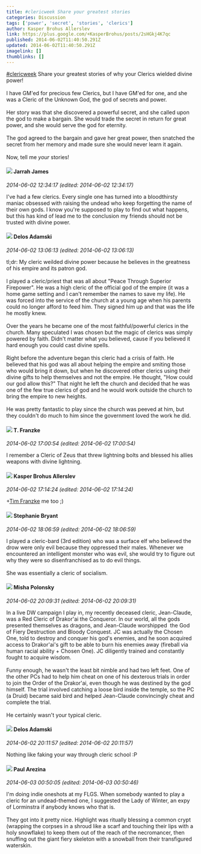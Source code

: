 ```yaml
---
title: #clericweek Share your greatest stories
categories: Discussion
tags: ['power', 'secret', 'stories', 'clerics']
author: Kasper Brohus Allerslev
link: https://plus.google.com/+KasperBrohus/posts/2sHGkj4K7qc
published: 2014-06-02T11:40:50.291Z
updated: 2014-06-02T11:40:50.291Z
imagelink: []
thumblinks: []
---
```


<a rel="nofollow" class="ot-hashtag" href="https://plus.google.com/s/%23clericweek/posts">#clericweek</a> Share your greatest stories of why your Clerics wielded divine power!<br /><br />I have GM&#39;ed for precious few Clerics, but I have GM&#39;ed for one, and she was a Cleric of the Unknown God, the god of secrets and power.<br /><br />Her story was that she discovered a powerful secret, and she called upon the god to make a bargain. She would trade the secret in return for great power, and she would serve the god for eternity.<br /><br />The god agreed to the bargain and gave her great power, then snatched the secret from her memory and made sure she would never learn it again.<br /><br />Now, tell me <i>your</i> stories!
<div id='comment z13hytmrfk22xh50f221x3lpzuifsd2fi'>
  <h4><img src='{{site.baseurl}}//images/avatars/108001625414701725812_photo.jpg'> Jarrah James</h4>
      <p><cite>2014-06-02 12:34:17 (edited: 2014-06-02 12:34:17)</cite></p>
        <p>I&#39;ve had a few clerics. Every single one has turned into a bloodthirsty maniac obsessed with raising the undead who keep forgetting the name of their own gods. I know you&#39;re supposed to play to find out what happens, but this has kind of lead me to the conclusion my friends should not be trusted with divine power.  </p>
</div>
        

<div id='comment z13hytmrfk22xh50f221x3lpzuifsd2fi'>
  <h4><img src='{{site.baseurl}}//images/avatars/112189206383181484786_photo.jpg'> Delos Adamski</h4>
      <p><cite>2014-06-02 13:06:13 (edited: 2014-06-02 13:06:13)</cite></p>
        <p>tl;dr: My cleric weilded divine power because he believes in the greatness of his empire and its patron god.<br /><br />I played a cleric/priest that was all about &quot;Peace Through Superior Firepower&quot;. He was a high cleric of the official god of the empire (it was a home game setting and I can&#39;t remember the names to save my life). He was forced into the service of the church at a young age when his parents could no longer afford to feed him. They signed him up and that was the life he mostly knew.<br /><br />Over the years he became one of the most faithful/powerful clerics in the church. Many speculated I was chosen but the magic of clerics was simply powered by faith. Didn&#39;t matter what you believed, cause if you believed it hard enough you could cast divine spells. <br /><br />Right before the adventure began this cleric had a crisis of faith. He believed that his god was all about helping the empire and smiting those who would bring it down, but when he discovered other clerics using their divine gifts to help themselves and not the empire. He thought, &quot;How could our god allow this?&quot; That night he left the church and decided that he was one of the few true clerics of god and he would work outside the church to bring the empire to new heights. <br /><br />He was pretty fantastic to play since the church was peeved at him, but they couldn&#39;t do much to him since the government loved the work he did.</p>
</div>
        

<div id='comment z13hytmrfk22xh50f221x3lpzuifsd2fi'>
  <h4><img src='{{site.baseurl}}//images/avatars/110330901807759406775_photo.jpg'> T. Franzke</h4>
      <p><cite>2014-06-02 17:00:54 (edited: 2014-06-02 17:00:54)</cite></p>
        <p>I remember a Cleric of Zeus that threw lightning bolts and blessed his allies weapons with divine lightning. </p>
</div>
        

<div id='comment z13hytmrfk22xh50f221x3lpzuifsd2fi'>
  <h4><img src='{{site.baseurl}}//images/avatars/110937611143261107555_photo.jpg'> Kasper Brohus Allerslev</h4>
      <p><cite>2014-06-02 17:14:24 (edited: 2014-06-02 17:14:24)</cite></p>
        <p><span class="proflinkWrapper"><span class="proflinkPrefix">+</span><a class="proflink" href="https://plus.google.com/110330901807759406775" oid="110330901807759406775">Tim Franzke</a></span> me too ;)</p>
</div>
        

<div id='comment z13hytmrfk22xh50f221x3lpzuifsd2fi'>
  <h4><img src='{{site.baseurl}}//images/avatars/117607363824545671895_photo.jpg'> Stephanie Bryant</h4>
      <p><cite>2014-06-02 18:06:59 (edited: 2014-06-02 18:06:59)</cite></p>
        <p>I played a cleric-bard (3rd edition) who was a surface elf who believed the drow were only evil because they oppressed their males. Whenever we encountered an intelligent monster who was evil, she would try to figure out why they were so disenfranchised as to do evil things.<br /><br />She was essentially a cleric of socialism.</p>
</div>
        

<div id='comment z13hytmrfk22xh50f221x3lpzuifsd2fi'>
  <h4><img src='{{site.baseurl}}//images/avatars/116245899164381280330_photo.jpg'> Misha Polonsky</h4>
      <p><cite>2014-06-02 20:09:31 (edited: 2014-06-02 20:09:31)</cite></p>
        <p>In a live DW campaign I play in, my recently deceased cleric, Jean-Claude, was a Red Cleric of Drakor&#39;ai the Conqueror. In our world, all the gods presented themselves as dragons, and Jean-Claude worshipped  the God of Fiery Destruction and Bloody Conquest. JC was actually the Chosen One, told to destroy and conquer his god&#39;s enemies, and he soon acquired access to Drakor&#39;ai&#39;s gift to be able to burn his enemies away (fireball via human racial ability + Chosen One). JC diligently trained and constantly fought to acquire wisdom.<br /><br />Funny enough, he wasn&#39;t the least bit nimble and had two left feet. One of the other PCs had to help him cheat on one of his dexterous trials in order to join the Order of the Drakor&#39;ai, even though he was destined by the god himself. The trial involved catching a loose bird inside the temple, so the PC (a Druid) became said bird and helped Jean-Claude convincingly cheat and complete the trial. <br /><br />He certainly wasn&#39;t your typical cleric.</p>
</div>
        

<div id='comment z13hytmrfk22xh50f221x3lpzuifsd2fi'>
  <h4><img src='{{site.baseurl}}//images/avatars/112189206383181484786_photo.jpg'> Delos Adamski</h4>
      <p><cite>2014-06-02 20:11:57 (edited: 2014-06-02 20:11:57)</cite></p>
        <p>Nothing like faking your way through cleric school :P</p>
</div>
        

<div id='comment z13hytmrfk22xh50f221x3lpzuifsd2fi'>
  <h4><img src='{{site.baseurl}}//images/avatars/111586412879869935960_photo.jpg'> Paul Arezina</h4>
      <p><cite>2014-06-03 00:50:05 (edited: 2014-06-03 00:50:46)</cite></p>
        <p>I&#39;m doing indie oneshots at my FLGS. When somebody wanted to play a cleric for an undead-themed one, I suggested the Lady of Winter, an expy of Lorminstra if anybody knows who that is.<br /><br />They got into it pretty nice. Highlight was ritually blessing a common crypt (wrapping the corpses in a shroud like a scarf and touching their lips with a holy snowflake) to keep them out of the reach of the necromancer, then snuffing out the giant fiery skeleton with a snowball from their transfigured waterskin.</p>
</div>
        